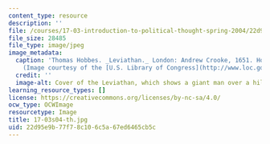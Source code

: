 ```yaml
---
content_type: resource
description: ''
file: /courses/17-03-introduction-to-political-thought-spring-2004/22d95e9b77f78c106c5a67ed6465cb5c_17-03s04-th.jpg
file_size: 28485
file_type: image/jpeg
image_metadata:
  caption: 'Thomas Hobbes. _Leviathan._ London: Andrew Crooke, 1651. Holmes Collection.
    (Image courtesy of the [U.S. Library of Congress](http://www.loc.gov/).)'
  credit: ''
  image-alt: Cover of the Leviathan, which shows a giant man over a hill.
learning_resource_types: []
license: https://creativecommons.org/licenses/by-nc-sa/4.0/
ocw_type: OCWImage
resourcetype: Image
title: 17-03s04-th.jpg
uid: 22d95e9b-77f7-8c10-6c5a-67ed6465cb5c
---
```

